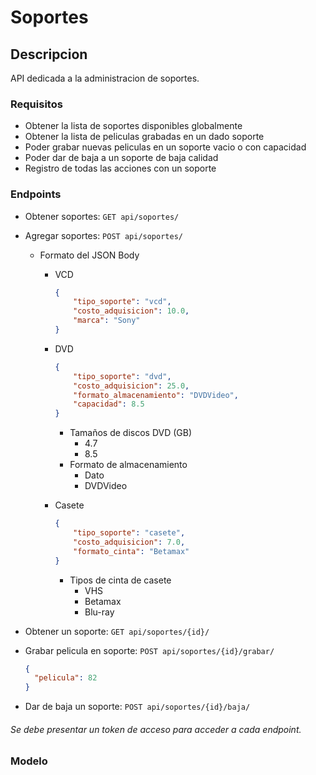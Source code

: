 # Soportes

## Descripcion

API dedicada a la administracion de soportes.

### Requisitos

- Obtener la lista de soportes disponibles globalmente
- Obtener la lista de peliculas grabadas en un dado soporte
- Poder grabar nuevas peliculas en un soporte vacio o con capacidad
- Poder dar de baja a un soporte de baja calidad
- Registro de todas las acciones con un soporte

### Endpoints

- Obtener soportes: `GET api/soportes/`
- Agregar soportes: `POST api/soportes/`
  - Formato del JSON Body
    - VCD
  
        ```json
        {
            "tipo_soporte": "vcd",
            "costo_adquisicion": 10.0,
            "marca": "Sony"
        }
        ```

    - DVD

        ```json
        {
            "tipo_soporte": "dvd",
            "costo_adquisicion": 25.0,
            "formato_almacenamiento": "DVDVideo",
            "capacidad": 8.5
        }
        ```

      - Tamaños de discos DVD (GB)
        - 4.7
        - 8.5
      - Formato de almacenamiento
        - Dato
        - DVDVideo

    - Casete

        ```json
        {
            "tipo_soporte": "casete",
            "costo_adquisicion": 7.0,
            "formato_cinta": "Betamax"
        }
        ```

      - Tipos de cinta de casete
        - VHS
        - Betamax
        - Blu-ray

- Obtener un soporte: `GET api/soportes/{id}/`

- Grabar pelicula en soporte: `POST api/soportes/{id}/grabar/`
  
  ```json
  {
    "pelicula": 82
  }
  ```

- Dar de baja un soporte: `POST api/soportes/{id}/baja/`

###### Se debe presentar un token de acceso para acceder a cada *endpoint*.

### Modelo
